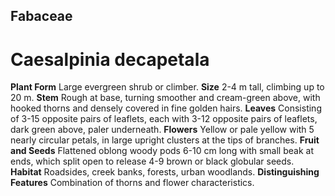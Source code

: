 ## Fabaceae
# Caesalpinia decapetala
 **Plant Form** Large evergreen shrub or climber. **Size** 2-4 m tall, climbing up to 20 m. **Stem** Rough at base, turning smoother and cream-green above, with hooked thorns and densely covered in fine golden hairs. **Leaves** Consisting of 3-15 opposite pairs of leaflets, each with 3-12 opposite pairs of leaflets, dark green above, paler underneath. **Flowers** Yellow or pale yellow with 5 nearly circular petals, in large upright clusters at the tips of branches. **Fruit and Seeds** Flattened oblong woody pods 6-10 cm long with small beak at ends, which split open to release 4-9 brown or black globular seeds. **Habitat** Roadsides, creek banks, forests, urban woodlands. **Distinguishing Features** Combination of thorns and flower characteristics.


